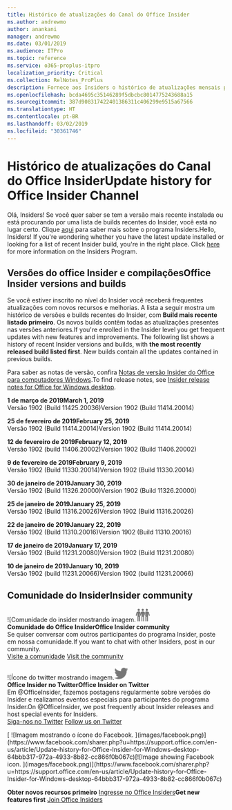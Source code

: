 ```yaml
---
title: Histórico de atualizações do Canal do Office Insider
ms.author: andrewmo
author: anankani
manager: andrewmo
ms.date: 03/01/2019
ms.audience: ITPro
ms.topic: reference
ms.service: o365-proplus-itpro
localization_priority: Critical
ms.collection: RelNotes_ProPlus
description: Fornece aos Insiders o histórico de atualizações mensais para os lançamentos do Canal Mensal Insider – Modo Rápido para a área de trabalho do Windows
ms.openlocfilehash: bcda4695c35146289f5dbcbc8014775243688a15
ms.sourcegitcommit: 387d908317422401386311c406299e9515a67566
ms.translationtype: HT
ms.contentlocale: pt-BR
ms.lasthandoff: 03/02/2019
ms.locfileid: "30361746"
---
```

# <a name="update-history-for-office-insider-channel"></a><span data-ttu-id="d6fbf-103">Histórico de atualizações do Canal do Office Insider</span><span class="sxs-lookup"><span data-stu-id="d6fbf-103">Update history for Office Insider Channel</span></span>

<span data-ttu-id="d6fbf-p101">Olá, Insiders! Se você quer saber se tem a versão mais recente instalada ou está procurando por uma lista de builds recentes do Insider, você está no lugar certo.                                                                  Clique [aqui](https://insider.office.com/) para saber mais sobre o programa Insiders.</span><span class="sxs-lookup"><span data-stu-id="d6fbf-p101">Hello, Insiders! If you're wondering whether you have the latest update installed or looking for a list of recent Insider build, you're in the right place. Click [here](https://insider.office.com/) for more information on the Insiders Program.</span></span>

## <a name="office-insider-versions-and-builds"></a><span data-ttu-id="d6fbf-107">Versões do office Insider e compilações</span><span class="sxs-lookup"><span data-stu-id="d6fbf-107">Office Insider versions and builds</span></span>

<span data-ttu-id="d6fbf-p102">Se você estiver inscrito no nível do Insider você receberá frequentes atualizações com novos recursos e melhorias. A lista a seguir mostra um histórico de versões e builds recentes do Insider, com **Build mais recente listado primeiro**. Os novos builds contêm todas as atualizações presentes nas versões anteriores.</span><span class="sxs-lookup"><span data-stu-id="d6fbf-p102">If you're enrolled in the Insider level you get frequent updates with new features and improvements. The following list shows a history of recent Insider versions and builds, with **the most recently released build listed first**. New builds contain all the updates contained in previous builds.</span></span> 

<span data-ttu-id="d6fbf-111">Para saber as notas de versão, confira [Notas de versão Insider do Office para computadores Windows](https://support.office.com/pt-BR/article/insider-release-notes-for-office-for-windows-desktop-523b3d33-8f46-4c79-b427-fdcf40c0b433).</span><span class="sxs-lookup"><span data-stu-id="d6fbf-111">To find release notes, see [Insider release notes for Office for Windows desktop](https://support.office.com/pt-BR/article/insider-release-notes-for-office-for-windows-desktop-523b3d33-8f46-4c79-b427-fdcf40c0b433).</span></span>

<span data-ttu-id="d6fbf-112">**1 de março de 2019**</span><span class="sxs-lookup"><span data-stu-id="d6fbf-112">**March 1, 2019**</span></span><br/> <span data-ttu-id="d6fbf-113">Versão 1902 (Build 11425.20036)</span><span class="sxs-lookup"><span data-stu-id="d6fbf-113">Version 1902 (Build 11414.20014)</span></span><br/> 

<span data-ttu-id="d6fbf-114">**25 de fevereiro de 2019**</span><span class="sxs-lookup"><span data-stu-id="d6fbf-114">**February 25, 2019**</span></span><br/> <span data-ttu-id="d6fbf-115">Versão 1902 (Build 11414.20014)</span><span class="sxs-lookup"><span data-stu-id="d6fbf-115">Version 1902 (Build 11414.20014)</span></span><br/> 

<span data-ttu-id="d6fbf-116">**12 de fevereiro de 2019**</span><span class="sxs-lookup"><span data-stu-id="d6fbf-116">**February 12, 2019**</span></span><br/> <span data-ttu-id="d6fbf-117">Versão 1902 (build 11406.20002)</span><span class="sxs-lookup"><span data-stu-id="d6fbf-117">Version 1902 (Build 11406.20002)</span></span><br/> 

<span data-ttu-id="d6fbf-118">**9 de fevereiro de 2019**</span><span class="sxs-lookup"><span data-stu-id="d6fbf-118">**February 9, 2019**</span></span><br/> <span data-ttu-id="d6fbf-119">Versão 1902 (Build 11330.20014)</span><span class="sxs-lookup"><span data-stu-id="d6fbf-119">Version 1902 (Build 11330.20014)</span></span><br/> 

<span data-ttu-id="d6fbf-120">**30 de janeiro de 2019**</span><span class="sxs-lookup"><span data-stu-id="d6fbf-120">**January 30, 2019**</span></span><br/> <span data-ttu-id="d6fbf-121">Versão 1902 (Build 11326.20000)</span><span class="sxs-lookup"><span data-stu-id="d6fbf-121">Version 1902 (Build 11326.20000)</span></span><br/> 

<span data-ttu-id="d6fbf-122">**25 de janeiro de 2019**</span><span class="sxs-lookup"><span data-stu-id="d6fbf-122">**January 25, 2019**</span></span><br/> <span data-ttu-id="d6fbf-123">Versão 1902 (Build 11316.20026)</span><span class="sxs-lookup"><span data-stu-id="d6fbf-123">Version 1902 (Build 11316.20026)</span></span><br/> 

<span data-ttu-id="d6fbf-124">**22 de janeiro de 2019**</span><span class="sxs-lookup"><span data-stu-id="d6fbf-124">**January 22, 2019**</span></span><br/> <span data-ttu-id="d6fbf-125">Versão 1902 (Build 11310.20016)</span><span class="sxs-lookup"><span data-stu-id="d6fbf-125">Version 1902 (Build 11310.20016)</span></span><br/> 

<span data-ttu-id="d6fbf-126">**17 de janeiro de 2019**</span><span class="sxs-lookup"><span data-stu-id="d6fbf-126">**January 17, 2019**</span></span><br/> <span data-ttu-id="d6fbf-127">Versão 1902 (Build 11231.20080)</span><span class="sxs-lookup"><span data-stu-id="d6fbf-127">Version 1902 (Build 11231.20080)</span></span><br/>

<span data-ttu-id="d6fbf-128">**10 de janeiro de 2019**</span><span class="sxs-lookup"><span data-stu-id="d6fbf-128">**January 10, 2019**</span></span><br/> <span data-ttu-id="d6fbf-129">Versão 1902 (build 11231.20066)</span><span class="sxs-lookup"><span data-stu-id="d6fbf-129">Version 1902 (build 11231.20066)</span></span><br/> 


## <a name="insider-community"></a><span data-ttu-id="d6fbf-130">Comunidade do Insider</span><span class="sxs-lookup"><span data-stu-id="d6fbf-130">Insider community</span></span>

<span data-ttu-id="d6fbf-131">![Comunidade do insider mostrando imagem.</span><span class="sxs-lookup"><span data-stu-id="d6fbf-131">![Image showing insider community.</span></span> ](images/insidercommunity.png) <br/>
<span data-ttu-id="d6fbf-132">**Comunidade do Office Insider**</span><span class="sxs-lookup"><span data-stu-id="d6fbf-132">**Office Insider community**</span></span><br/> <span data-ttu-id="d6fbf-133">Se quiser conversar com outros participantes do programa Insider, poste em nossa comunidade.</span><span class="sxs-lookup"><span data-stu-id="d6fbf-133">If you want to chat with other Insiders, post in our community.</span></span><br/><span data-ttu-id="d6fbf-134"> 
[Visite a comunidade](https://go.microsoft.com/fwlink/?linkid=843493)</span><span class="sxs-lookup"><span data-stu-id="d6fbf-134"> 
[Visit the community](https://go.microsoft.com/fwlink/?linkid=843493)</span></span><br/> 

<span data-ttu-id="d6fbf-135">![Ícone do twitter mostrando imagem.</span><span class="sxs-lookup"><span data-stu-id="d6fbf-135">![Image showing twitter icon.</span></span> ](images/twitter.png)<br/>
<span data-ttu-id="d6fbf-136">**Office Insider no Twitter**</span><span class="sxs-lookup"><span data-stu-id="d6fbf-136">**Office Insider on Twitter**</span></span><br/> <span data-ttu-id="d6fbf-137">Em @OfficeInsider, fazemos postagens regularmente sobre versões do Insider e realizamos eventos especiais para participantes do programa Insider.</span><span class="sxs-lookup"><span data-stu-id="d6fbf-137">On @OfficeInsider, we post frequently about Insider releases and host special events for Insiders.</span></span><br/><span data-ttu-id="d6fbf-138"> 
[Siga-nos no Twitter](https://go.microsoft.com/fwlink/?linkid=717717)</span><span class="sxs-lookup"><span data-stu-id="d6fbf-138"> 
[Follow us on Twitter](https://go.microsoft.com/fwlink/?linkid=717717)</span></span><br/> 

<span data-ttu-id="d6fbf-139">
  [
  ![Imagem mostrando o ícone do Facebook. ](images/facebook.png)](https://www.facebook.com/sharer.php?u=https://support.office.com/en-us/article/Update-history-for-Office-Insider-for-Windows-desktop-64bbb317-972a-4933-8b82-cc866f0b067c)</span><span class="sxs-lookup"><span data-stu-id="d6fbf-139">[![Image showing Facebook icon. ](images/facebook.png)](https://www.facebook.com/sharer.php?u=https://support.office.com/en-us/article/Update-history-for-Office-Insider-for-Windows-desktop-64bbb317-972a-4933-8b82-cc866f0b067c)</span></span>


<span data-ttu-id="d6fbf-140">**Obter novos recursos primeiro**
[Ingresse no Office Insiders](https://insider.office.com/)</span><span class="sxs-lookup"><span data-stu-id="d6fbf-140">**Get new features first**
[Join Office Insiders](https://insider.office.com/)</span></span>